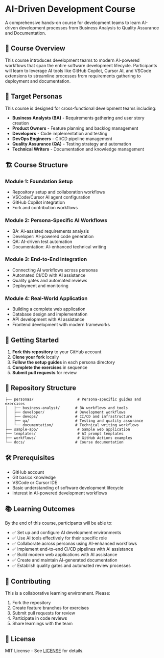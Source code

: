 # AI-Driven Development Course

A comprehensive hands-on course for development teams to learn AI-driven development processes from Business Analysis to Quality Assurance and Documentation.

## 🎯 Course Overview

This course introduces development teams to modern AI-powered workflows that span the entire software development lifecycle. Participants will learn to leverage AI tools like GitHub Copilot, Cursor AI, and VSCode extensions to streamline processes from requirements gathering to deployment and documentation.

## 👥 Target Personas

This course is designed for cross-functional development teams including:

- **Business Analysts (BA)** - Requirements gathering and user story creation
- **Product Owners** - Feature planning and backlog management
- **Developers** - Code implementation and testing
- **DevOps Engineers** - CI/CD pipeline management
- **Quality Assurance (QA)** - Testing strategy and automation
- **Technical Writers** - Documentation and knowledge management

## 🏗️ Course Structure

### Module 1: Foundation Setup
- Repository setup and collaboration workflows
- VSCode/Cursor AI agent configuration
- GitHub Copilot integration
- Fork and contribution workflows

### Module 2: Persona-Specific AI Workflows
- BA: AI-assisted requirements analysis
- Developer: AI-powered code generation
- QA: AI-driven test automation
- Documentation: AI-enhanced technical writing

### Module 3: End-to-End Integration
- Connecting AI workflows across personas
- Automated CI/CD with AI assistance
- Quality gates and automated reviews
- Deployment and monitoring

### Module 4: Real-World Application
- Building a complete web application
- Database design and implementation
- API development with AI assistance
- Frontend development with modern frameworks

## 🚀 Getting Started

1. **Fork this repository** to your GitHub account
2. **Clone your fork** locally
3. **Follow the setup guides** in each persona directory
4. **Complete the exercises** in sequence
5. **Submit pull requests** for review

## 📁 Repository Structure

```
├── personas/                    # Persona-specific guides and exercises
│   ├── business-analyst/       # BA workflows and tools
│   ├── developer/              # Development workflows
│   ├── devops/                 # CI/CD and infrastructure
│   ├── qa/                     # Testing and quality assurance
│   └── documentation/          # Technical writing workflows
├── sample-app/                  # Sample web application
├── templates/                   # AI prompt templates
├── workflows/                   # GitHub Actions examples
└── docs/                       # Course documentation
```

## 🛠️ Prerequisites

- GitHub account
- Git basics knowledge
- VSCode or Cursor IDE
- Basic understanding of software development lifecycle
- Interest in AI-powered development workflows

## 📚 Learning Outcomes

By the end of this course, participants will be able to:

- ✅ Set up and configure AI development environments
- ✅ Use AI tools effectively for their specific role
- ✅ Collaborate across personas using AI-enhanced workflows
- ✅ Implement end-to-end CI/CD pipelines with AI assistance
- ✅ Build modern web applications with AI assistance
- ✅ Create and maintain AI-generated documentation
- ✅ Establish quality gates and automated review processes

## 🤝 Contributing

This is a collaborative learning environment. Please:
1. Fork the repository
2. Create feature branches for exercises
3. Submit pull requests for review
4. Participate in code reviews
5. Share learnings with the team

## 📄 License

MIT License - See [LICENSE](LICENSE) for details.